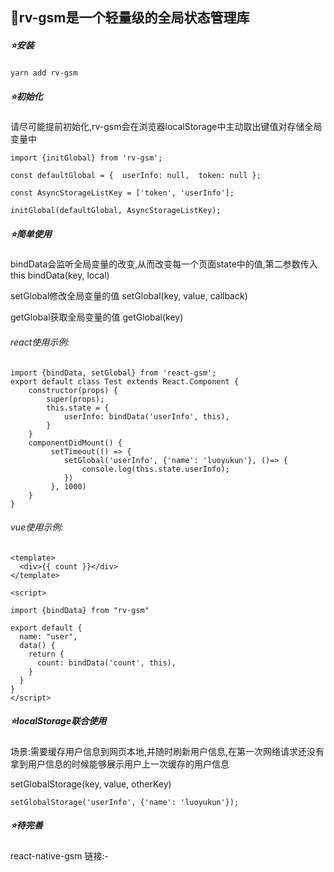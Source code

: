 ## 🚀rv-gsm是一个轻量级的全局状态管理库

##### **⭐️安装**

`yarn add rv-gsm`

##### **⭐️初始化**

请尽可能提前初始化,rv-gsm会在浏览器localStorage中主动取出键值对存储全局变量中

```
import {initGlobal} from 'rv-gsm';

const defaultGlobal = {  userInfo: null,  token: null };

const AsyncStorageListKey = ['token', 'userInfo'];

initGlobal(defaultGlobal, AsyncStorageListKey);
```

##### **⭐️简单使用**

bindData会监听全局变量的改变,从而改变每一个页面state中的值,第二参数传入this   bindData(key, local)

setGlobal修改全局变量的值 setGlobal(key, value, callback)

getGlobal获取全局变量的值  getGlobal(key)

###### react使用示例:

```
import {bindData, setGlobal} from 'react-gsm';
export default class Test extends React.Component {  
    constructor(props) {  
        super(props);
        this.state = {  
            userInfo: bindData('userInfo', this), 
        }
    }
    componentDidMount() {
         setTimeout(() => {
            setGlobal('userInfo', {'name': 'luoyukun'}, ()=> {
                console.log(this.state.userInfo);
            })
         }, 1000)
    }
}
```

###### vue使用示例:

```
<template>
  <div>{{ count }}</div>
</template>

<script>

import {bindData} from "rv-gsm"

export default {
  name: "user",
  data() {
    return {
      count: bindData('count', this),
    }
  }
}
</script>
```



##### **⭐️localStorage联合使用**

场景:需要缓存用户信息到网页本地,并随时刷新用户信息,在第一次网络请求还没有拿到用户信息的时候能够展示用户上一次缓存的用户信息

setGlobalStorage(key, value, otherKey)

```
setGlobalStorage('userInfo', {'name': 'luoyukun'});
```

##### **⭐️待完善**

react-native-gsm 链接:-

